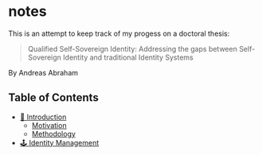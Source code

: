 # notes
This is an attempt to keep track of my progess on a doctoral thesis: 
> Qualified Self-Sovereign Identity:
Addressing the gaps between Self-Sovereign Identity and
traditional Identity Systems

By Andreas Abraham

## Table of Contents
- [📮 Introduction](https://github.com/deadex-ng/notes/blob/main/Introduction.md)
  - [Motivation](https://github.com/deadex-ng/notes/blob/main/Introduction.md#motivation)
  - [Methodology](https://github.com/deadex-ng/notes/blob/main/Introduction.md#methodology)
- [🕹 Identity Management](https://github.com/deadex-ng/notes/blob/main/Identity%20Management.md)

